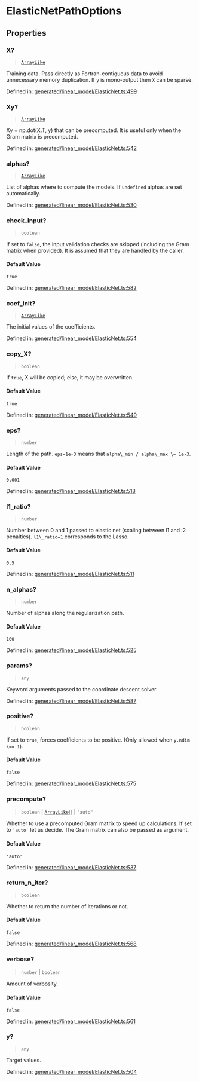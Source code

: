 # ElasticNetPathOptions

## Properties

### X?

> [`ArrayLike`](../types/ArrayLike.md)

Training data. Pass directly as Fortran-contiguous data to avoid unnecessary memory duplication. If `y` is mono-output then `X` can be sparse.

Defined in:  [generated/linear\_model/ElasticNet.ts:499](https://github.com/transitive-bullshit/scikit-learn-ts/blob/122b3c0/packages/sklearn/src/generated/linear_model/ElasticNet.ts#L499)

### Xy?

> [`ArrayLike`](../types/ArrayLike.md)

Xy = np.dot(X.T, y) that can be precomputed. It is useful only when the Gram matrix is precomputed.

Defined in:  [generated/linear\_model/ElasticNet.ts:542](https://github.com/transitive-bullshit/scikit-learn-ts/blob/122b3c0/packages/sklearn/src/generated/linear_model/ElasticNet.ts#L542)

### alphas?

> [`ArrayLike`](../types/ArrayLike.md)

List of alphas where to compute the models. If `undefined` alphas are set automatically.

Defined in:  [generated/linear\_model/ElasticNet.ts:530](https://github.com/transitive-bullshit/scikit-learn-ts/blob/122b3c0/packages/sklearn/src/generated/linear_model/ElasticNet.ts#L530)

### check\_input?

> `boolean`

If set to `false`, the input validation checks are skipped (including the Gram matrix when provided). It is assumed that they are handled by the caller.

#### Default Value

`true`

Defined in:  [generated/linear\_model/ElasticNet.ts:582](https://github.com/transitive-bullshit/scikit-learn-ts/blob/122b3c0/packages/sklearn/src/generated/linear_model/ElasticNet.ts#L582)

### coef\_init?

> [`ArrayLike`](../types/ArrayLike.md)

The initial values of the coefficients.

Defined in:  [generated/linear\_model/ElasticNet.ts:554](https://github.com/transitive-bullshit/scikit-learn-ts/blob/122b3c0/packages/sklearn/src/generated/linear_model/ElasticNet.ts#L554)

### copy\_X?

> `boolean`

If `true`, X will be copied; else, it may be overwritten.

#### Default Value

`true`

Defined in:  [generated/linear\_model/ElasticNet.ts:549](https://github.com/transitive-bullshit/scikit-learn-ts/blob/122b3c0/packages/sklearn/src/generated/linear_model/ElasticNet.ts#L549)

### eps?

> `number`

Length of the path. `eps=1e-3` means that `alpha\_min / alpha\_max \= 1e-3`.

#### Default Value

`0.001`

Defined in:  [generated/linear\_model/ElasticNet.ts:518](https://github.com/transitive-bullshit/scikit-learn-ts/blob/122b3c0/packages/sklearn/src/generated/linear_model/ElasticNet.ts#L518)

### l1\_ratio?

> `number`

Number between 0 and 1 passed to elastic net (scaling between l1 and l2 penalties). `l1\_ratio=1` corresponds to the Lasso.

#### Default Value

`0.5`

Defined in:  [generated/linear\_model/ElasticNet.ts:511](https://github.com/transitive-bullshit/scikit-learn-ts/blob/122b3c0/packages/sklearn/src/generated/linear_model/ElasticNet.ts#L511)

### n\_alphas?

> `number`

Number of alphas along the regularization path.

#### Default Value

`100`

Defined in:  [generated/linear\_model/ElasticNet.ts:525](https://github.com/transitive-bullshit/scikit-learn-ts/blob/122b3c0/packages/sklearn/src/generated/linear_model/ElasticNet.ts#L525)

### params?

> `any`

Keyword arguments passed to the coordinate descent solver.

Defined in:  [generated/linear\_model/ElasticNet.ts:587](https://github.com/transitive-bullshit/scikit-learn-ts/blob/122b3c0/packages/sklearn/src/generated/linear_model/ElasticNet.ts#L587)

### positive?

> `boolean`

If set to `true`, forces coefficients to be positive. (Only allowed when `y.ndim \== 1`).

#### Default Value

`false`

Defined in:  [generated/linear\_model/ElasticNet.ts:575](https://github.com/transitive-bullshit/scikit-learn-ts/blob/122b3c0/packages/sklearn/src/generated/linear_model/ElasticNet.ts#L575)

### precompute?

> `boolean` \| [`ArrayLike`](../types/ArrayLike.md)[] \| `"auto"`

Whether to use a precomputed Gram matrix to speed up calculations. If set to `'auto'` let us decide. The Gram matrix can also be passed as argument.

#### Default Value

`'auto'`

Defined in:  [generated/linear\_model/ElasticNet.ts:537](https://github.com/transitive-bullshit/scikit-learn-ts/blob/122b3c0/packages/sklearn/src/generated/linear_model/ElasticNet.ts#L537)

### return\_n\_iter?

> `boolean`

Whether to return the number of iterations or not.

#### Default Value

`false`

Defined in:  [generated/linear\_model/ElasticNet.ts:568](https://github.com/transitive-bullshit/scikit-learn-ts/blob/122b3c0/packages/sklearn/src/generated/linear_model/ElasticNet.ts#L568)

### verbose?

> `number` \| `boolean`

Amount of verbosity.

#### Default Value

`false`

Defined in:  [generated/linear\_model/ElasticNet.ts:561](https://github.com/transitive-bullshit/scikit-learn-ts/blob/122b3c0/packages/sklearn/src/generated/linear_model/ElasticNet.ts#L561)

### y?

> `any`

Target values.

Defined in:  [generated/linear\_model/ElasticNet.ts:504](https://github.com/transitive-bullshit/scikit-learn-ts/blob/122b3c0/packages/sklearn/src/generated/linear_model/ElasticNet.ts#L504)
